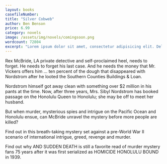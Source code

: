 ```yaml
---
layout: books
casefileNumber: 
title: "Silver Cobweb"
author: Ben Benson
price: 6.99
category: novels
image: /assets/img/novels/comingsoon.png
wordcount: 72804
excerpt: "Lorem ipsum dolor sit amet, consectetur adipisicing elit. Delectus maiores perspiciatis vitae, aliquid dolore architecto provident itaque laudantium, et adipisci assumenda ipsam asperiores, culpa atque accusantium modi. Quis, ad, temporibus."
---
```


Rex McBride, LA private detective and self-proclaimed heel, needs to forget. He needs to forget his last case. And he needs the money that Mr. Vickers offers him &hellip; ten percent of the dough that disappeared with Nordstrom after he looted the Southern Counties Buildings & Loan.

Nordstrom himself got away clean with something over $2 million in his pants at the time. Now, after three years, Mrs. Sibyl Nordstrom has booked passage on the Honolulu Queen to Honolulu; she may be off to meet her husband.

But when murder, mysterious spies and intrigue on the Pacific Ocean and Honolulu ensue, can McBride unravel the mystery before more people are killed?

Find out in this breath-taking mystery set against a pre-World War II scenario of international intrigue, greed, revenge and murder.

Find out why AND SUDDEN DEATH is still a favorite read of murder mystery fans 75 years after it was first serialized as HOMICIDE HONOLULU BOUND in 1939. 
